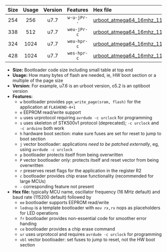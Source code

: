 |Size|Usage|Version|Features|Hex file|
|:-:|:-:|:-:|:-:|:--|
|254|256|u7.7|`w-u-jPr--`|[urboot_atmega64_16mhz_115200bps_lednop_fr_ur_vbl.hex](https://raw.githubusercontent.com/stefanrueger/urboot.hex/main/mcus/atmega64/fcpu_16mhz/115200_bps/urboot_atmega64_16mhz_115200bps_lednop_fr_ur_vbl.hex)|
|338|512|u7.7|`weu-jPr-c`|[urboot_atmega64_16mhz_115200bps_ee_lednop_fr_ce_ur_vbl.hex](https://raw.githubusercontent.com/stefanrueger/urboot.hex/main/mcus/atmega64/fcpu_16mhz/115200_bps/urboot_atmega64_16mhz_115200bps_ee_lednop_fr_ce_ur_vbl.hex)|
|324|1024|u7.7|`weu-hpr-c`|[urboot_atmega64_16mhz_115200bps_ee_lednop_fr_ce_ur.hex](https://raw.githubusercontent.com/stefanrueger/urboot.hex/main/mcus/atmega64/fcpu_16mhz/115200_bps/urboot_atmega64_16mhz_115200bps_ee_lednop_fr_ce_ur.hex)|
|428|1024|u7.7|`wes-hpr-c`|[urboot_atmega64_16mhz_115200bps_ee_lednop_fr_ce.hex](https://raw.githubusercontent.com/stefanrueger/urboot.hex/main/mcus/atmega64/fcpu_16mhz/115200_bps/urboot_atmega64_16mhz_115200bps_ee_lednop_fr_ce.hex)|

- **Size:** Bootloader code size including small table at top end
- **Usage:** How many bytes of flash are needed, ie, HW boot section or a multiple of the page size
- **Version:** For example, u7.6 is an urboot version, o5.2 is an optiboot version
- **Features:**
  + `w` bootloader provides `pgm_write_page(sram, flash)` for the application at `FLASHEND-4+1`
  + `e` EEPROM read/write support
  + `u` uses urprotocol requiring `avrdude -c urclock` for programming
  + `s` uses skeleton of STK500v1 protocol (deprecated); `-c urclock` and `-c arduino` both work
  + `h` hardware boot section: make sure fuses are set for reset to jump to boot section
  + `j` vector bootloader: applications *need to be patched externally*, eg, using `avrdude -c urclock`
  + `p` bootloader protects itself from being overwritten
  + `P` vector bootloader only: protects itself and reset vector from being overwritten
  + `r` preserves reset flags for the application in the register R2
  + `c` bootloader provides chip erase functionality (recommended for large MCUs)
  + `-` corresponding feature not present
- **Hex file:** typically MCU name, oscillator frequency (16 MHz default) and baud rate (115200 default) followed by
  + `ee` bootloader supports EEPROM read/write
  + `lednop` is a template bootloader with `mov rx,rx` nops as placeholders for LED operations
  + `fr` bootloader provides non-essential code for smoother error handing
  + `ce` bootloader provides a chip erase command
  + `ur` uses urprotocol and requires `avrdude -c urclock` for programming
  + `vbl` vector bootloader: set fuses to jump to reset, not the HW boot section
